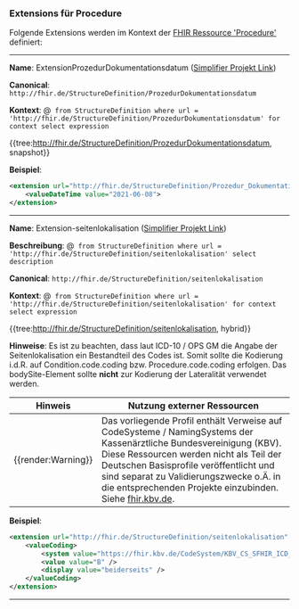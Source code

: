 ### Extensions für Procedure

Folgende Extensions werden im Kontext der [FHIR Ressource 'Procedure'](https://www.hl7.org/fhir/r4/procedure.html) definiert:

----

**Name**: ExtensionProzedurDokumentationsdatum ([Simplifier Projekt Link](https://simplifier.net/resolve?canonical=http://fhir.de/StructureDefinition/ProzedurDokumentationsdatum&scope=de.basisprofil.r4@1.5.0))

**Canonical**: `http://fhir.de/StructureDefinition/ProzedurDokumentationsdatum`

**Kontext**: @``` from StructureDefinition where url = 'http://fhir.de/StructureDefinition/ProzedurDokumentationsdatum' for context select expression```

{{tree:http://fhir.de/StructureDefinition/ProzedurDokumentationsdatum, snapshot}}

**Beispiel**:

```xml
<extension url="http://fhir.de/StructureDefinition/Prozedur_Dokumentationsdatum" >
    <valueDateTime value="2021-06-08">
</extension>
```

----

**Name**: Extension-seitenlokalisation ([Simplifier Projekt Link](https://simplifier.net/resolve?canonical=http://fhir.de/StructureDefinition/seitenlokalisation&scope=de.basisprofil.r4@1.5.0))

**Beschreibung**: @``` from StructureDefinition where url = 'http://fhir.de/StructureDefinition/seitenlokalisation' select description```

**Canonical**: `http://fhir.de/StructureDefinition/seitenlokalisation`

**Kontext**: @``` from StructureDefinition where url = 'http://fhir.de/StructureDefinition/seitenlokalisation' for context select expression```

{{tree:http://fhir.de/StructureDefinition/seitenlokalisation, hybrid}}

**Hinweise**: Es ist zu beachten, dass laut ICD-10 / OPS GM die Angabe der Seitenlokalisation ein Bestandteil des Codes ist. Somit sollte die Kodierung i.d.R. auf Condition.code.coding bzw. Procedure.code.coding erfolgen. Das bodySite-Element sollte **nicht** zur Kodierung der Lateralität verwendet werden.

| Hinweis | Nutzung externer Ressourcen |
|---------|---------------------|
| {{render:Warning}} | Das vorliegende Profil enthält Verweise auf CodeSysteme / NamingSystems der Kassenärztliche Bundesvereinigung (KBV). Diese Ressourcen werden nicht als Teil der Deutschen Basisprofile veröffentlicht und sind separat zu Validierungszwecke o.Ä. in die entsprechenden Projekte einzubinden. Siehe [fhir.kbv.de](https://fhir.kbv.de/CodeSystem/KBV_CS_SFHIR_ICD_SEITENLOKALISATION).|

**Beispiel**:

```xml
<extension url="http://fhir.de/StructureDefinition/seitenlokalisation" >
    <valueCoding>
        <system value="https://fhir.kbv.de/CodeSystem/KBV_CS_SFHIR_ICD_SEITENLOKALISATION" />
        <value value="B" />
        <display value="beiderseits" />
    </valueCoding>
</extension>
```

----